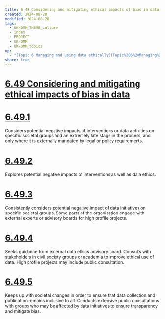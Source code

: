 ```yaml
---
title: 6.49 Considering and mitigating ethical impacts of bias in data
created: 2024-08-28
modified: 2024-08-28
tags:
  - UK-DMM_THEME_culture
  - index
  - PROJECT
  - UK-DMM
  - UK-DMM_topics
up:
  - "[Topic 6 Managing and using data ethically](Topic%206%20Managing%20and%20using%20data%20ethically.md)"
share: true
---
```

# [6.49 Considering and mitigating ethical impacts of bias in data](6.49%20Considering%20and%20mitigating%20ethical%20impacts%20of%20bias%20in%20data.md)
# [6.49.1](6.49.1.md)

Considers potential negative impacts of interventions or data activities on specific societal groups and an extremely late stage in the process, and only where it is externally mandated by legal or policy requirements.

# [6.49.2](6.49.2.md)

Explores potential negative impacts of interventions as well as data ethics.

# [6.49.3](6.49.3.md)

Consistently considers potential negative impact of data initiatives on specific societal groups. Some parts of the organisation engage with external experts or advisory boards for high profile projects.

# [6.49.4](6.49.4.md)

Seeks guidance from external data ethics advisory board. Consults with stakeholders in civil society groups or academia to improve ethical use of data. High profile projects may include public consultation.

# [6.49.5](6.49.5.md)

Keeps up with societal changes in order to ensure that data collection and publication remains inclusive to all. Conducts extensive public consultations with groups who may be affected by data initiatives to ensure transparency and mitigate bias.
